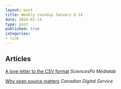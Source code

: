 ```yaml
---
layout: post
title: Weekly roundup January 8-14
date: 2024-01-14
type: post
published: true
categories:
- link
---
```



## Articles

[A love letter to the CSV format](https://medialab.sciencespo.fr/actu/a-love-letter-to-the-csv-format/) *SciencesPo Médialab*

[Why open source matters](https://digital.canada.ca/2020/02/24/why-open-source-matters/ ) *Canadian Digital Service*

